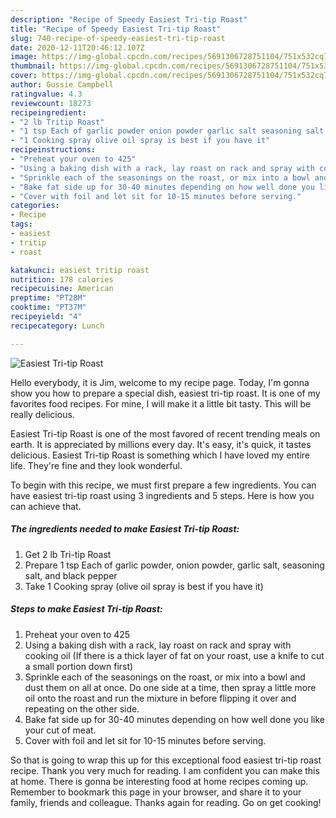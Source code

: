 ```yaml
---
description: "Recipe of Speedy Easiest Tri-tip Roast"
title: "Recipe of Speedy Easiest Tri-tip Roast"
slug: 740-recipe-of-speedy-easiest-tri-tip-roast
date: 2020-12-11T20:46:12.107Z
image: https://img-global.cpcdn.com/recipes/5691306728751104/751x532cq70/easiest-tri-tip-roast-recipe-main-photo.jpg
thumbnail: https://img-global.cpcdn.com/recipes/5691306728751104/751x532cq70/easiest-tri-tip-roast-recipe-main-photo.jpg
cover: https://img-global.cpcdn.com/recipes/5691306728751104/751x532cq70/easiest-tri-tip-roast-recipe-main-photo.jpg
author: Gussie Campbell
ratingvalue: 4.3
reviewcount: 18273
recipeingredient:
- "2 lb Tritip Roast"
- "1 tsp Each of garlic powder onion powder garlic salt seasoning salt and black pepper"
- "1 Cooking spray olive oil spray is best if you have it"
recipeinstructions:
- "Preheat your oven to 425"
- "Using a baking dish with a rack, lay roast on rack and spray with cooking oil (If there is a thick layer of fat on your roast, use a knife to cut a small portion down first)"
- "Sprinkle each of the seasonings on the roast, or mix into a bowl and dust them on all at once. Do one side at a time, then spray a little more oil onto the roast and run the mixture in before flipping it over and repeating on the other side."
- "Bake fat side up for 30-40 minutes depending on how well done you like your cut of meat."
- "Cover with foil and let sit for 10-15 minutes before serving."
categories:
- Recipe
tags:
- easiest
- tritip
- roast

katakunci: easiest tritip roast 
nutrition: 178 calories
recipecuisine: American
preptime: "PT28M"
cooktime: "PT37M"
recipeyield: "4"
recipecategory: Lunch

---
```



![Easiest Tri-tip Roast](https://img-global.cpcdn.com/recipes/5691306728751104/751x532cq70/easiest-tri-tip-roast-recipe-main-photo.jpg)

Hello everybody, it is Jim, welcome to my recipe page. Today, I'm gonna show you how to prepare a special dish, easiest tri-tip roast. It is one of my favorites food recipes. For mine, I will make it a little bit tasty. This will be really delicious.



Easiest Tri-tip Roast is one of the most favored of recent trending meals on earth. It is appreciated by millions every day. It's easy, it's quick, it tastes delicious. Easiest Tri-tip Roast is something which I have loved my entire life. They're fine and they look wonderful.


To begin with this recipe, we must first prepare a few ingredients. You can have easiest tri-tip roast using 3 ingredients and 5 steps. Here is how you can achieve that.

<!--inarticleads1-->

##### The ingredients needed to make Easiest Tri-tip Roast:

1. Get 2 lb Tri-tip Roast
1. Prepare 1 tsp Each of garlic powder, onion powder, garlic salt, seasoning salt, and black pepper
1. Take 1 Cooking spray (olive oil spray is best if you have it)




<!--inarticleads2-->

##### Steps to make Easiest Tri-tip Roast:

1. Preheat your oven to 425
1. Using a baking dish with a rack, lay roast on rack and spray with cooking oil (If there is a thick layer of fat on your roast, use a knife to cut a small portion down first)
1. Sprinkle each of the seasonings on the roast, or mix into a bowl and dust them on all at once. Do one side at a time, then spray a little more oil onto the roast and run the mixture in before flipping it over and repeating on the other side.
1. Bake fat side up for 30-40 minutes depending on how well done you like your cut of meat.
1. Cover with foil and let sit for 10-15 minutes before serving.




So that is going to wrap this up for this exceptional food easiest tri-tip roast recipe. Thank you very much for reading. I am confident you can make this at home. There is gonna be interesting food at home recipes coming up. Remember to bookmark this page in your browser, and share it to your family, friends and colleague. Thanks again for reading. Go on get cooking!
